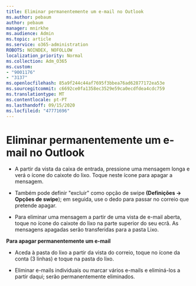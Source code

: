 ```yaml
---
title: Eliminar permanentemente um e-mail no Outlook
ms.author: pebaum
author: pebaum
manager: mnirkhe
ms.audience: Admin
ms.topic: article
ms.service: o365-administration
ROBOTS: NOINDEX, NOFOLLOW
localization_priority: Normal
ms.collection: Adm_O365
ms.custom:
- "9001176"
- "3137"
ms.openlocfilehash: 85a9f244c44af7695f3bbea76ad62877172ea53e
ms.sourcegitcommit: c6692ce0fa1358ec3529e59ca0ecdfdea4cdc759
ms.translationtype: MT
ms.contentlocale: pt-PT
ms.lasthandoff: 09/15/2020
ms.locfileid: "47771696"
---
```

# <a name="permanently-delete-an-email-in-outlook"></a>Eliminar permanentemente um e-mail no Outlook

- A partir da vista da caixa de entrada, pressione uma mensagem longa e verá o ícone do caixote do lixo. Toque neste ícone para apagar a mensagem.

- Também pode definir "excluir" como opção de swipe **(Definições -> Opções de swipe**); em seguida, use o dedo para passar no correio que pretende apagar. 

- Para eliminar uma mensagem a partir de uma vista de e-mail aberta, toque no ícone do caixote do lixo na parte superior do seu ecrã. As mensagens apagadas serão transferidas para a pasta Lixo. 

**Para apagar permanentemente um e-mail**

- Aceda à pasta do lixo a partir da vista do correio, toque no ícone da conta (3 linhas) e toque na pasta do lixo.

- Eliminar e-mails individuais ou marcar vários e-mails e eliminá-los a partir daqui; serão permanentemente eliminados.